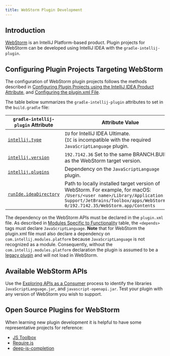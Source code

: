 ```yaml
---
title: WebStorm Plugin Development
---
```

<!-- Copyright 2000-2020 JetBrains s.r.o. and other contributors. Use of this source code is governed by the Apache 2.0 license that can be found in the LICENSE file. -->

## Introduction
[WebStorm](https://www.jetbrains.com/webstorm/) is an IntelliJ Platform-based product.
Plugin projects for WebStorm can be developed using IntelliJ IDEA with the `gradle-intellij-plugin`.

## Configuring Plugin Projects Targeting WebStorm
The configuration of WebStorm plugin projects follows the methods described in [Configuring Plugin Projects using the IntelliJ IDEA Product Attribute](dev_alternate_products.md#configuring-plugin-projects-using-the-intellij-idea-product-attribute), and [Configuring the plugin.xml File](dev_alternate_products.md#configuring-pluginxml).

The table below summarizes the `gradle-intellij-plugin` attributes to set in the `build.gradle` file:

| `gradle-intellij-plugin` Attribute | Attribute Value |
|-----------|-------|
| [`intellij.type`](https://github.com/JetBrains/gradle-intellij-plugin/blob/master/README.md#intellij-platform-properties) | `IU` for IntelliJ IDEA Ultimate.<br>(`IC` is incompatible with the required `JavaScriptLanguage` plugin.  |
| [`intellij.version`](https://github.com/JetBrains/gradle-intellij-plugin/blob/master/README.md#intellij-platform-properties) | `192.7142.36` Set to the same BRANCH.BUILD as the WebStorm target version. |
| [`intellij.plugins`](https://github.com/JetBrains/gradle-intellij-plugin/blob/master/README.md#intellij-platform-properties) | Dependency on the `JavaScriptLanguage` plugin. |
| [`runIde.ideaDirectory`](https://github.com/JetBrains/gradle-intellij-plugin/blob/master/README.md#running-dsl) | Path to locally installed target version of WebStorm. For example, for macOS:<br>`/Users/<user name>/Library/Application Support/JetBrains/Toolbox/apps/WebStorm/ch-0/192.7142.35/WebStorm.app/Contents` |

The dependency on the WebStorm APIs must be declared in the `plugin.xml` file.
As described in [Modules Specific to Functionality](/basics/getting_started/plugin_compatibility.md#modules-specific-to-functionality) table, the `<depends>` tags must declare `JavaScriptLanguage`.
**Note** that for WebStorm the plugin.xml file must also declare a dependency on `com.intellij.modules.platform` because `JavaScriptLanguage` is not recognized as a module.
Consequently, without the `com.intellij.modules.platform` declaration the plugin is assumed to be a [legacy plugin](/basics/getting_started/plugin_compatibility.md#declaring-plugin-dependencies) and will not load in WebStorm.

## Available WebStorm APIs
Use the [Exploring APIs as a Consumer](/basics/getting_started/plugin_compatibility.md#exploring-apis-as-a-consumer) process to identify the libraries `JavaScriptLanguage.jar`, and `javascript-openapi.jar`.
Test your plugin with any version of WebStorm you wish to support.

## Open Source Plugins for WebStorm
When learning new plugin development it is helpful to have some representative projects for reference:
* [JS Toolbox](https://github.com/andresdominguez/jsToolbox) 
* [Require.​js](https://github.com/Fedott/WebStormRequireJsPlugin)
* [deep-js-completion](https://github.com/klesun/deep-js-completion)
